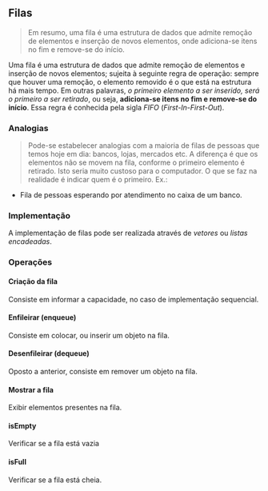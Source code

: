 ## Filas

> Em resumo, uma fila é uma estrutura de dados que admite remoção de elementos e inserção de novos elementos, onde adiciona-se itens no fim e remove-se do início.

Uma fila é uma estrutura de dados que admite remoção de elementos e inserção de novos elementos; sujeita à seguinte regra de operação:  sempre que houver uma remoção, o elemento removido é o que está na estrutura há mais tempo. Em outras palavras, *o primeiro elemento a ser inserido, será o primeiro a ser retirado*, ou seja, **adiciona-se itens no fim e remove-se do início**. Essa regra é conhecida pela sigla *FIFO* (*First-In-First-Out*).

### Analogias

> Pode-se estabelecer analogias com a maioria de filas de pessoas que temos hoje em dia: bancos, lojas, mercados etc. A diferença é que os elementos não se movem na fila, conforme o primeiro elemento é retirado. Isto seria muito custoso para o computador. O que se faz na realidade é indicar quem é o primeiro. Ex.:

- Fila de pessoas esperando por atendimento no caixa de um banco.

### Implementação

A implementação de filas pode ser realizada através de *vetores* ou *listas encadeadas*.

### Operações

#### Criação da fila

Consiste em informar a capacidade, no caso de implementação sequencial.

#### Enfileirar (enqueue)

Consiste em colocar, ou inserir um objeto na fila.

#### Desenfileirar (dequeue)

Oposto a anterior, consiste em remover um objeto na fila.

#### Mostrar a fila

Exibir elementos presentes na fila.

#### isEmpty

Verificar se a fila está vazia

#### isFull

Verificar se a fila está cheia.
